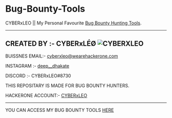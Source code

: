 # Bug-Bounty-Tools

CYBERxLEO || My Personal Favourite [Bug Bounty Hunting Tools](https://github.com/CYBERxLEO/Bug-Bounty-Tools/blob/main/Tools.txt).



-------------------------------------------------------------------------

CREATED BY :- CYBERxLÉØ
![CYBERXLEO](https://github.com/CYBERxLEO/Files/blob/7d49a45c983fccb20a6ccff1d35d6567469a1d39/Cyberxleo.jpg)
-------------------------------------------------------------------------


BUISSNES EMAIL:- cyberxleo@wearehackerone.com

INSTAGRAM :- [deep__dhakate](https://instagram.com/deep__dhakate)

DISCORD :- CYBERxLEO#8730

THIS REPOSITARY IS MADE FOR BUG BOUNTY HUNTERS. 

HACKERONE ACCOUNT:- [CYBERxLEO](https://hackerone.com/cyberxleo?type=user)

-------------------------------------------------------------------------

YOU CAN ACCESS MY BUG BOUNTY TOOLS [HERE](https://github.com/CYBERxLEO/Bug-Bounty-Tools/blob/main/Tools.txt)
